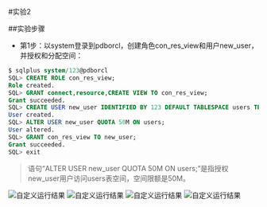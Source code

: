 #实验2

##实验步骤

- 第1步：以system登录到pdborcl，创建角色con_res_view和用户new_user，并授权和分配空间：

```sql
$ sqlplus system/123@pdborcl
SQL> CREATE ROLE con_res_view;
Role created.
SQL> GRANT connect,resource,CREATE VIEW TO con_res_view;
Grant succeeded.
SQL> CREATE USER new_user IDENTIFIED BY 123 DEFAULT TABLESPACE users TEMPORARY TABLESPACE temp;
User created.
SQL> ALTER USER new_user QUOTA 50M ON users;
User altered.
SQL> GRANT con_res_view TO new_user;
Grant succeeded.
SQL> exit
```
> 语句“ALTER USER new_user QUOTA 50M ON users;”是指授权new_user用户访问users表空间，空间限额是50M。

![自定义运行结果](https://github.com/YangTingGet/Oracle/new/master/1.png)
![自定义运行结果](https://github.com/YangTingGet/Oracle/new/master/2.png)
![自定义运行结果](https://github.com/YangTingGet/Oracle/new/master/3.png)
![自定义运行结果](https://github.com/YangTingGet/Oracle/new/master/4.png)
